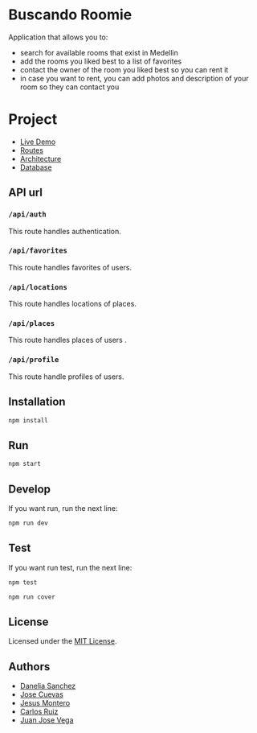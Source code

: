 # Buscando Roomie
Application that allows you to:
- search for available rooms that exist in Medellin
- add the rooms you liked best to a list of favorites
- contact the owner of the room you liked best so you can rent it
- in case you want to rent, you can add photos and description of your room so they can contact you

# Project

- [Live Demo](https://peaceful-bastion-02967.herokuapp.com/)
- [Routes](https://documenter.getpostman.com/view/11863471/T17CDVqN?version=latest)
- [Architecture](https://www.notion.so/Architecture-ae55a776829d495eaabe599e93a4a5ef)
- [Database](https://www.notion.so/Data-Base-b0d54007c8ca4cbcb35d4ce71b801b6c)

## API url

### `/api/auth`

This route handles authentication.

### `/api/favorites`

This route handles favorites of users.

### `/api/locations`

This route handles locations of places.

### `/api/places`

This route handles places of users .

### `/api/profile`

This route handle profiles of users.

## Installation

```bash
npm install
```

## Run

```bash
npm start
```

## Develop

If you want run, run the next line:

```bash
npm run dev
```

## Test

If you want run test, run the next line:

```bash
npm test
```

```bash
npm run cover
```

## License

Licensed under the [MIT License](/LICENSE).

## Authors

- [Danelia Sanchez](https://github.com/DaneliaSanchz)
- [Jose Cuevas](https://github.com/JoseCrz)
- [Jesus Montero](https://github.com/jesusmonteroads)
- [Carlos Ruiz](https://github.com/CharlyRuizM)
- [Juan Jose Vega](https://github.com/juanjosevega99)
